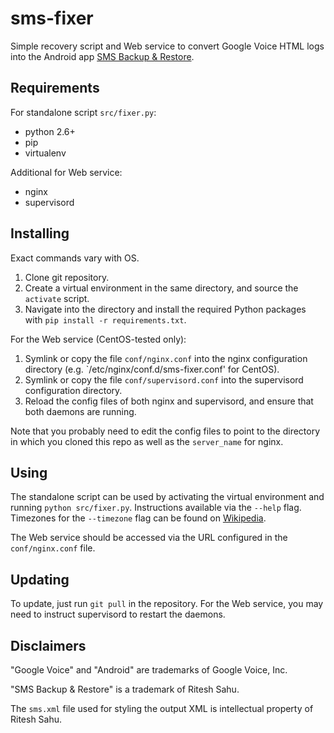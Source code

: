 sms-fixer
=========

Simple recovery script and Web service to convert Google Voice HTML logs into the Android app [SMS Backup & Restore](https://play.google.com/store/apps/details?id=com.riteshsahu.SMSBackupRestore&hl=en).

Requirements
------------

For standalone script `src/fixer.py`:

* python 2.6+
* pip
* virtualenv

Additional for Web service:

* nginx
* supervisord

Installing
----------

Exact commands vary with OS.

1. Clone git repository. 
2. Create a virtual environment in the same directory, and source the `activate` script. 
3. Navigate into the directory and install the required Python packages with `pip install -r requirements.txt`.

For the Web service (CentOS-tested only):

1. Symlink or copy the file `conf/nginx.conf` into the nginx configuration directory (e.g. `/etc/nginx/conf.d/sms-fixer.conf' for CentOS).
2. Symlink or copy the file `conf/supervisord.conf` into the supervisord configuration directory.
3. Reload the config files of both nginx and supervisord, and ensure that both daemons are running.

Note that you probably need to edit the config files to point to the directory in which you cloned this repo as well as the `server_name` for nginx.

Using
-----

The standalone script can be used by activating the virtual environment and running `python src/fixer.py`. Instructions available via the `--help` flag. Timezones for the `--timezone` flag can be found on [Wikipedia](http://en.wikipedia.org/wiki/List_of_IANA_time_zones). 

The Web service should be accessed via the URL configured in the `conf/nginx.conf` file.

Updating
--------

To update, just run `git pull` in the repository. For the Web service, you may need to instruct supervisord to restart the daemons.

Disclaimers
-----------

"Google Voice" and "Android" are trademarks of Google Voice, Inc. 

"SMS Backup & Restore" is a trademark of Ritesh Sahu.

The `sms.xml` file used for styling the output XML is intellectual property of Ritesh Sahu.